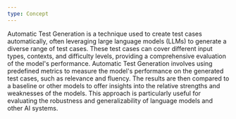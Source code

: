 ```yaml
---
type: Concept
---
```


Automatic Test Generation is a technique used to create test cases automatically, often leveraging large language models (LLMs) to generate a diverse range of test cases. These test cases can cover different input types, contexts, and difficulty levels, providing a comprehensive evaluation of the model's performance. Automatic Test Generation involves using predefined metrics to measure the model's performance on the generated test cases, such as relevance and fluency. The results are then compared to a baseline or other models to offer insights into the relative strengths and weaknesses of the models. This approach is particularly useful for evaluating the robustness and generalizability of language models and other AI systems.